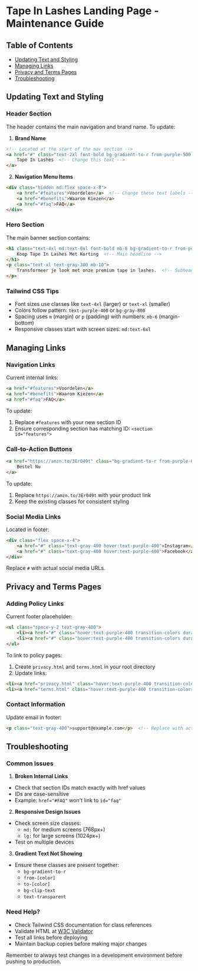 # Tape In Lashes Landing Page - Maintenance Guide

## Table of Contents
- [Updating Text and Styling](#updating-text-and-styling)
- [Managing Links](#managing-links)
- [Privacy and Terms Pages](#privacy-and-terms-pages)
- [Troubleshooting](#troubleshooting)

## Updating Text and Styling

### Header Section
The header contains the main navigation and brand name. To update:

1. **Brand Name**
```html
<!-- Located at the start of the nav section -->
<a href="#" class="text-2xl font-bold bg-gradient-to-r from-purple-500 to-pink-500 bg-clip-text text-transparent">
    Tape In Lashes  <!-- Change this text -->
</a>
```

2. **Navigation Menu Items**
```html
<div class="hidden md:flex space-x-8">
    <a href="#features">Voordelen</a>  <!-- Change these text labels -->
    <a href="#benefits">Waarom Kiezen</a>
    <a href="#faq">FAQ</a>
</div>
```

### Hero Section
The main banner section contains:
```html
<h1 class="text-4xl md:text-6xl font-bold mb-6 bg-gradient-to-r from-purple-400 to-pink-400 bg-clip-text text-transparent">
    Koop Tape In Lashes Met Korting  <!-- Main headline -->
</h1>
<p class="text-xl text-gray-300 mb-10">
    Transformeer je look met onze premium tape in lashes.  <!-- Subheadline -->
</p>
```

### Tailwind CSS Tips
- Font sizes use classes like `text-4xl` (larger) or `text-xl` (smaller)
- Colors follow pattern: `text-purple-400` or `bg-gray-800`
- Spacing uses `m` (margin) or `p` (padding) with numbers: `mb-6` (margin-bottom)
- Responsive classes start with screen sizes: `md:text-6xl`

## Managing Links

### Navigation Links
Current internal links:
```html
<a href="#features">Voordelen</a>
<a href="#benefits">Waarom Kiezen</a>
<a href="#faq">FAQ</a>
```
To update:
1. Replace `#features` with your new section ID
2. Ensure corresponding section has matching ID: `<section id="features">`

### Call-to-Action Buttons
```html
<a href="https://amzn.to/3Er049t" class="bg-gradient-to-r from-purple-600 to-pink-600...">
    Bestel Nu
</a>
```
To update:
1. Replace `https://amzn.to/3Er049t` with your product link
2. Keep the existing classes for consistent styling

### Social Media Links
Located in footer:
```html
<div class="flex space-x-4">
    <a href="#" class="text-gray-400 hover:text-purple-400">Instagram</a>
    <a href="#" class="text-gray-400 hover:text-purple-400">Facebook</a>
</div>
```
Replace `#` with actual social media URLs.

## Privacy and Terms Pages

### Adding Policy Links
Current footer placeholder:
```html
<ul class="space-y-2 text-gray-400">
    <li><a href="#" class="hover:text-purple-400 transition-colors duration-300">Privacy Policy</a></li>
    <li><a href="#" class="hover:text-purple-400 transition-colors duration-300">Terms & Conditions</a></li>
</ul>
```

To link to policy pages:
1. Create `privacy.html` and `terms.html` in your root directory
2. Update links:
```html
<li><a href="privacy.html" class="hover:text-purple-400 transition-colors duration-300">Privacy Policy</a></li>
<li><a href="terms.html" class="hover:text-purple-400 transition-colors duration-300">Terms & Conditions</a></li>
```

### Contact Information
Update email in footer:
```html
<p class="text-gray-400">support@example.com</p>  <!-- Replace with actual email -->
```

## Troubleshooting

### Common Issues

1. **Broken Internal Links**
- Check that section IDs match exactly with href values
- IDs are case-sensitive
- Example: `href="#FAQ"` won't link to `id="faq"`

2. **Responsive Design Issues**
- Check screen size classes:
  - `md:` for medium screens (768px+)
  - `lg:` for large screens (1024px+)
- Test on multiple devices

3. **Gradient Text Not Showing**
- Ensure these classes are present together:
  - `bg-gradient-to-r`
  - `from-[color]`
  - `to-[color]`
  - `bg-clip-text`
  - `text-transparent`

### Need Help?
- Check Tailwind CSS documentation for class references
- Validate HTML at [W3C Validator](https://validator.w3.org/)
- Test all links before deploying
- Maintain backup copies before making major changes

Remember to always test changes in a development environment before pushing to production.